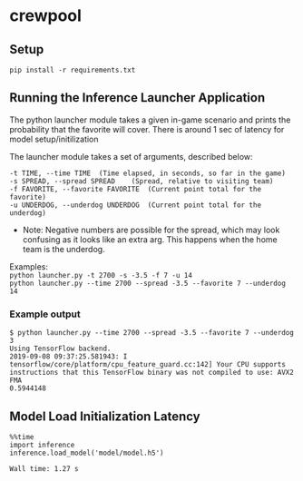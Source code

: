 # crewpool

## Setup
`pip install -r requirements.txt`

## Running the Inference Launcher Application

The python launcher module takes a given in-game scenario and prints
the probability that the favorite will cover. There is around 1 sec
of latency for model setup/initilization 

The launcher module takes a set of arguments, described below:
```
-t TIME, --time TIME  (Time elapsed, in seconds, so far in the game)
-s SPREAD, --spread SPREAD    (Spread, relative to visiting team)
-f FAVORITE, --favorite FAVORITE  (Current point total for the favorite)
-u UNDERDOG, --underdog UNDERDOG  (Current point total for the underdog)
```
* Note: Negative numbers are possible for the spread, which may look confusing as it
looks like an extra arg. This happens when the home team is the underdog. 

Examples:  
`python launcher.py -t 2700 -s -3.5 -f 7 -u 14`  
`python launcher.py --time 2700 --spread -3.5 --favorite 7 --underdog 14`

### Example output
```
$ python launcher.py --time 2700 --spread -3.5 --favorite 7 --underdog 3
Using TensorFlow backend.
2019-09-08 09:37:25.581943: I tensorflow/core/platform/cpu_feature_guard.cc:142] Your CPU supports instructions that this TensorFlow binary was not compiled to use: AVX2 FMA
0.5944148
```

## Model Load Initialization Latency


```
%%time
import inference
inference.load_model('model/model.h5')
```

`Wall time: 1.27 s`
